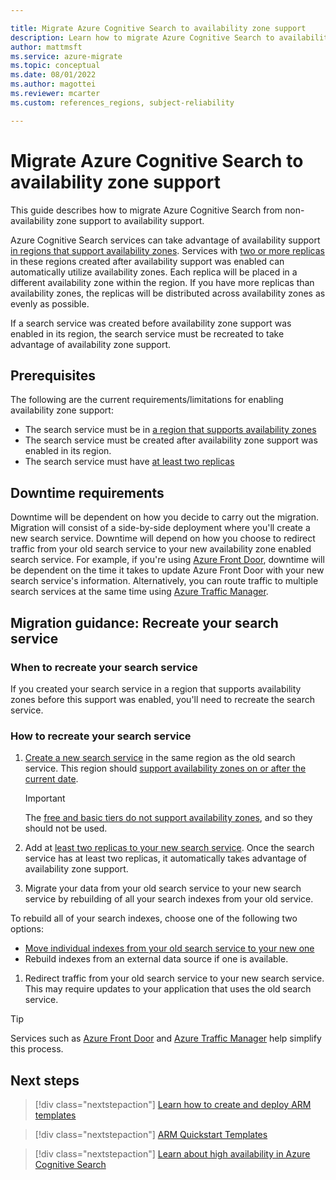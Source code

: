 ```yaml
---

title: Migrate Azure Cognitive Search to availability zone support 
description: Learn how to migrate Azure Cognitive Search to availability zone support.
author: mattmsft
ms.service: azure-migrate
ms.topic: conceptual
ms.date: 08/01/2022
ms.author: magottei
ms.reviewer: mcarter
ms.custom: references_regions, subject-reliability

---
```


# Migrate Azure Cognitive Search to availability zone support

This guide describes how to migrate Azure Cognitive Search from non-availability zone support to availability support.

Azure Cognitive Search services can take advantage of availability support [in regions that support availability zones](../search/search-reliability.md#availability-zones). Services with [two or more replicas](../search/search-capacity-planning.md) in these regions created after availability support was enabled can automatically utilize availability zones. Each replica will be placed in a different availability zone within the region. If you have more replicas than availability zones, the replicas will be distributed across availability zones as evenly as possible.

If a search service was created before availability zone support was enabled in its region, the search service must be recreated to take advantage of availability zone support.

## Prerequisites

The following are the current requirements/limitations for enabling availability zone support:

- The search service must be in [a region that supports availability zones](../search/search-reliability.md#availability-zones)
- The search service must be created after availability zone support was enabled in its region.
- The search service must have [at least two replicas](../search/search-reliability.md#high-availability)

## Downtime requirements

Downtime will be dependent on how you decide to carry out the migration. Migration will consist of a side-by-side deployment where you'll create a new search service. Downtime will depend on how you choose to redirect traffic from your old search service to your new availability zone enabled search service. For example, if you're using [Azure Front Door](../frontdoor/front-door-overview.md), downtime will be dependent on the time it takes to update Azure Front Door with your new search service's information. Alternatively, you can route traffic to multiple search services at the same time using [Azure Traffic Manager](../traffic-manager/traffic-manager-overview.md).

## Migration guidance: Recreate your search service

### When to recreate your search service

If you created your search service in a region that supports availability zones before this support was enabled, you'll need to recreate the search service.

### How to recreate your search service

1. [Create a new search service](../search/search-create-service-portal.md) in the same region as the old search service. This region should [support availability zones on or after the current date](../search/search-reliability.md#availability-zones). 

   >[!IMPORTANT]
   >The [free and basic tiers do not support availability zones](../search/search-sku-tier.md#feature-availability-by-tier), and so they should not be used.
1. Add at [least two replicas to your new search service](../search/search-capacity-planning.md#add-or-reduce-replicas-and-partitions). Once the search service has at least two replicas, it automatically takes advantage of availability zone support.
1. Migrate your data from your old search service to your new search service by rebuilding of all your search indexes from your old service.

To rebuild all of your search indexes, choose one of the following two options:
   - [Move individual indexes from your old search service to your new one](https://github.com/Azure-Samples/azure-search-dotnet-samples/tree/master/index-backup-restore)
   - Rebuild indexes from an external data source if one is available.
1. Redirect traffic from your old search service to your new search service. This may require updates to your application that uses the old search service.
>[!TIP]
>Services such as [Azure Front Door](../frontdoor/front-door-overview.md) and [Azure Traffic Manager](../traffic-manager/traffic-manager-overview.md) help simplify this process.

## Next steps

> [!div class="nextstepaction"]
> [Learn how to create and deploy ARM templates](../azure-resource-manager/templates/quickstart-create-templates-use-visual-studio-code.md)

> [!div class="nextstepaction"]
> [ARM Quickstart Templates](https://azure.microsoft.com/resources/templates/)

> [!div class="nextstepaction"]
> [Learn about high availability in Azure Cognitive Search](../search/search-reliability.md)
